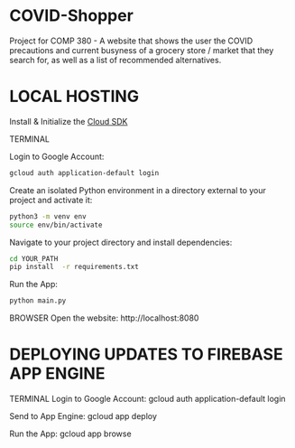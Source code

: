 # COVID-Shopper
 Project for COMP 380 - A website that shows the user the COVID precautions and current busyness of a grocery store / market that they search for, as well as a list of recommended alternatives.

# LOCAL HOSTING
   Install & Initialize the [Cloud SDK](https://cloud.google.com/sdk/docs)

   TERMINAL

   Login to Google Account:
   ```bash
   gcloud auth application-default login
   ```

   Create an isolated Python environment in a directory external to your project and activate it:
   ```bash
   python3 -m venv env
   source env/bin/activate
   ```

   Navigate to your project directory and install dependencies:
   ```bash
   cd YOUR_PATH
   pip install  -r requirements.txt
   ```

   Run the App:
   ```python
   python main.py
   ```

   BROWSER
   Open the website:
   http://localhost:8080

# DEPLOYING UPDATES TO FIREBASE APP ENGINE
   TERMINAL
   Login to Google Account:
      gcloud auth application-default login

   Send to App Engine:
      gcloud app deploy

   Run the App:
      gcloud app browse
